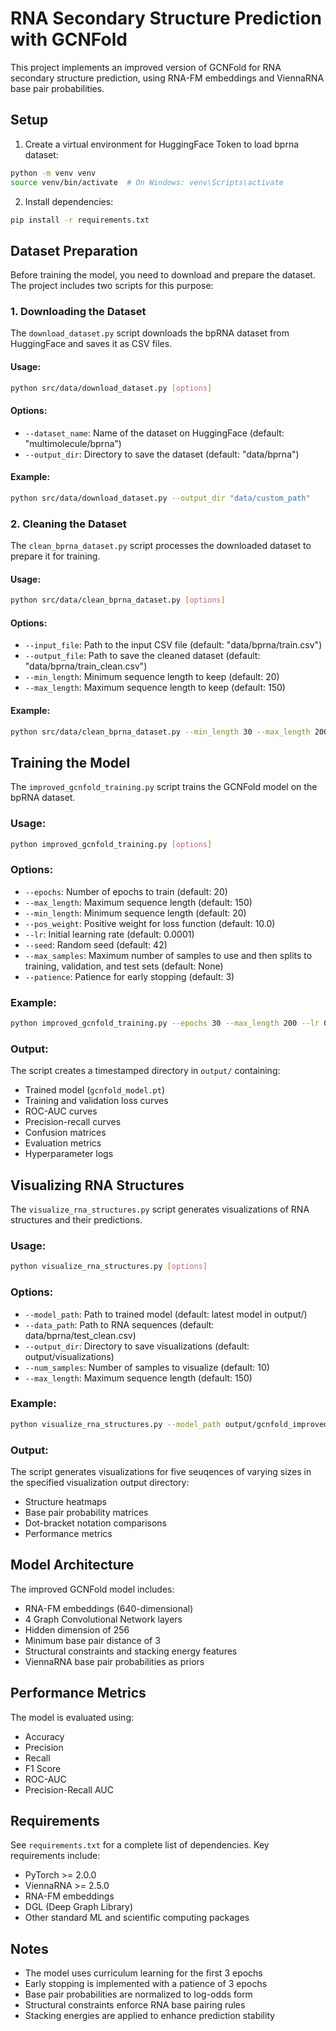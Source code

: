 # RNA Secondary Structure Prediction with GCNFold

This project implements an improved version of GCNFold for RNA secondary structure prediction, using RNA-FM embeddings and ViennaRNA base pair probabilities.

## Setup

1. Create a virtual environment for HuggingFace Token to load bprna dataset:
```bash
python -m venv venv
source venv/bin/activate  # On Windows: venv\Scripts\activate
```

2. Install dependencies:
```bash
pip install -r requirements.txt
```

## Dataset Preparation

Before training the model, you need to download and prepare the dataset. The project includes two scripts for this purpose:

### 1. Downloading the Dataset

The `download_dataset.py` script downloads the bpRNA dataset from HuggingFace and saves it as CSV files.

#### Usage:
```bash
python src/data/download_dataset.py [options]
```

#### Options:
- `--dataset_name`: Name of the dataset on HuggingFace (default: "multimolecule/bprna")
- `--output_dir`: Directory to save the dataset (default: "data/bprna")

#### Example:
```bash
python src/data/download_dataset.py --output_dir "data/custom_path"
```

### 2. Cleaning the Dataset

The `clean_bprna_dataset.py` script processes the downloaded dataset to prepare it for training.

#### Usage:
```bash
python src/data/clean_bprna_dataset.py [options]
```

#### Options:
- `--input_file`: Path to the input CSV file (default: "data/bprna/train.csv")
- `--output_file`: Path to save the cleaned dataset (default: "data/bprna/train_clean.csv")
- `--min_length`: Minimum sequence length to keep (default: 20)
- `--max_length`: Maximum sequence length to keep (default: 150)

#### Example:
```bash
python src/data/clean_bprna_dataset.py --min_length 30 --max_length 200
```

## Training the Model

The `improved_gcnfold_training.py` script trains the GCNFold model on the bpRNA dataset.

### Usage:
```bash
python improved_gcnfold_training.py [options]
```

### Options:
- `--epochs`: Number of epochs to train (default: 20)
- `--max_length`: Maximum sequence length (default: 150)
- `--min_length`: Minimum sequence length (default: 20)
- `--pos_weight`: Positive weight for loss function (default: 10.0)
- `--lr`: Initial learning rate (default: 0.0001)
- `--seed`: Random seed (default: 42)
- `--max_samples`: Maximum number of samples to use and then splits to training, validation, and test sets (default: None)
- `--patience`: Patience for early stopping (default: 3)

### Example:
```bash
python improved_gcnfold_training.py --epochs 30 --max_length 200 --lr 0.0005
```

### Output:
The script creates a timestamped directory in `output/` containing:
- Trained model (`gcnfold_model.pt`)
- Training and validation loss curves
- ROC-AUC curves
- Precision-recall curves
- Confusion matrices
- Evaluation metrics
- Hyperparameter logs

## Visualizing RNA Structures

The `visualize_rna_structures.py` script generates visualizations of RNA structures and their predictions.

### Usage:
```bash
python visualize_rna_structures.py [options]
```

### Options:
- `--model_path`: Path to trained model (default: latest model in output/)
- `--data_path`: Path to RNA sequences (default: data/bprna/test_clean.csv)
- `--output_dir`: Directory to save visualizations (default: output/visualizations)
- `--num_samples`: Number of samples to visualize (default: 10)
- `--max_length`: Maximum sequence length (default: 150)

### Example:
```bash
python visualize_rna_structures.py --model_path output/gcnfold_improved_20250506_015201/gcnfold_model.pt
```

### Output:
The script generates visualizations for five seuqences of varying sizes in the specified visualization output directory:
- Structure heatmaps
- Base pair probability matrices
- Dot-bracket notation comparisons
- Performance metrics

## Model Architecture

The improved GCNFold model includes:
- RNA-FM embeddings (640-dimensional)
- 4 Graph Convolutional Network layers
- Hidden dimension of 256
- Minimum base pair distance of 3
- Structural constraints and stacking energy features
- ViennaRNA base pair probabilities as priors

## Performance Metrics

The model is evaluated using:
- Accuracy
- Precision
- Recall
- F1 Score
- ROC-AUC
- Precision-Recall AUC

## Requirements

See `requirements.txt` for a complete list of dependencies. Key requirements include:
- PyTorch >= 2.0.0
- ViennaRNA >= 2.5.0
- RNA-FM embeddings
- DGL (Deep Graph Library)
- Other standard ML and scientific computing packages

## Notes

- The model uses curriculum learning for the first 3 epochs
- Early stopping is implemented with a patience of 3 epochs
- Base pair probabilities are normalized to log-odds form
- Structural constraints enforce RNA base pairing rules
- Stacking energies are applied to enhance prediction stability 